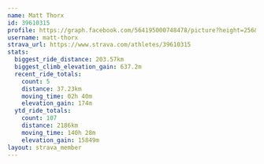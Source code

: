 ```yaml
---
name: Matt Thorx
id: 39610315
profile: https://graph.facebook.com/564195000748478/picture?height=256&width=256
username: matt-thorx
strava_url: https://www.strava.com/athletes/39610315
stats:
  biggest_ride_distance: 203.57km
  biggest_climb_elevation_gain: 637.2m
  recent_ride_totals:
    count: 5
    distance: 37.23km
    moving_time: 02h 40m
    elevation_gain: 174m
  ytd_ride_totals:
    count: 107
    distance: 2186km
    moving_time: 140h 28m
    elevation_gain: 15849m
layout: strava_member
--- 
```

